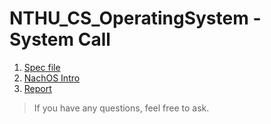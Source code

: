 # NTHU_CS_OperatingSystem - System Call
1. [Spec file](2024_MP1_Spec.pdf)
2. [NachOS Intro](NachOS_Introduction.pdf)
4. [Report](MP3_report_26.pdf)


> If you have any questions, feel free to ask.
